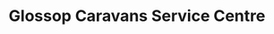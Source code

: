 ---
title: "Glossop Caravans Service Centre"
url: /glossop/glossop-caravans-service-centre/
shop: caravan
---